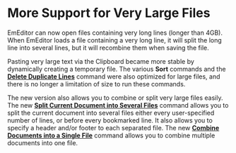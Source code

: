 # More Support for Very Large Files

EmEditor can now open files containing very long lines (longer than 4GB). When EmEditor loads a file containing a very long line, it will split the long line into several lines, but it will recombine them when saving the file.

Pasting very large text via the Clipboard became more stable by dynamically creating a temporary file. The various **Sort** commands and the **[Delete Duplicate Lines](../cmd/edit/delete_duplicate)** command were also optimized for large files, and there is no longer a limitation of size to run these commands.

The new version also allows you to combine or split very large files easily. The new **[Split Current Document into Several Files](../cmd/tools/split_to_files)** command allows you to split the current document into several files either every user-specified number of lines, or before every bookmarked line. It also allows you to specify a header and/or footer to each separated file. The new **[Combine Documents into a Single File](../cmd/tools/combine_files)** command allows you to combine multiple documents into one file.
